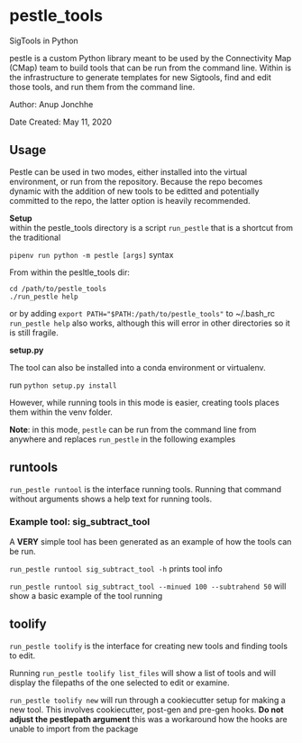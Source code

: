 # pestle_tools
  SigTools in Python
  
  pestle is a custom Python library meant to be used by the Connectivity Map (CMap) team to build tools 
  that can be run from the command line. Within is the infrastructure to generate templates for new Sigtools, 
  find and edit those tools, and run them from the command line.
  
  Author: Anup Jonchhe
  
  Date Created: May 11, 2020

## Usage

  Pestle can be used in two modes, either installed into the virtual environment, or run from the repository.
  Because the repo becomes dynamic with the addition of new tools to be editted and potentially committed to the repo, 
  the latter option is heavily recommended. 
  
  **Setup**  
  within the pestle_tools directory is a script `run_pestle` that is a shortcut from the traditional 
  
  `pipenv run python -m pestle [args]` syntax
  
  From within the pesltle_tools dir:
 
  `cd /path/to/pestle_tools`  
  `./run_pestle help`
  
  or by adding `export PATH="$PATH:/path/to/pestle_tools"` to ~/.bash_rc  
  `run_pestle help` also works, although this will error in other directories so it is still fragile.

  **setup.py**
  
  The tool can also be installed into a conda environment or virtualenv. 

  run `python setup.py install`
  
  However, while running tools in this mode is easier, creating tools places them within the venv folder.

  **Note**: in this mode, `pestle` can be run from the command line from anywhere and replaces `run_pestle` in 
  the following examples

## runtools

  `run_pestle runtool` is the interface running tools. Running that command without arguments shows a 
  help text for running tools. 

### Example tool: sig_subtract_tool

A **VERY** simple tool has been generated as an example of how the tools can be run. 

`run_pestle runtool sig_subtract_tool -h` prints tool info

`run_pestle runtool sig_subtract_tool --minued 100 --subtrahend 50` will show a basic example of the tool running

## toolify

`run_pestle toolify` is the interface for creating new tools and finding tools to edit.

Running `run_pestle toolify list_files` will show a list of tools and will display the filepaths of the one selected to edit
or examine.

`run_pestle toolify new` will run through a cookiecutter setup for making a new tool. This involves cookiecutter, 
post-gen and pre-gen hooks. **Do not adjust the pestlepath argument** this was a workaround how the 
hooks are unable to import from the package

